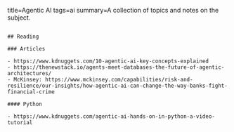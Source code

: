 title=Agentic AI
tags=ai
summary=A collection of topics and notes on the subject.
~~~~~~

## Reading

### Articles

- https://www.kdnuggets.com/10-agentic-ai-key-concepts-explained
- https://thenewstack.io/agents-meet-databases-the-future-of-agentic-architectures/
- McKinsey: https://www.mckinsey.com/capabilities/risk-and-resilience/our-insights/how-agentic-ai-can-change-the-way-banks-fight-financial-crime

#### Python

- https://www.kdnuggets.com/agentic-ai-hands-on-in-python-a-video-tutorial

